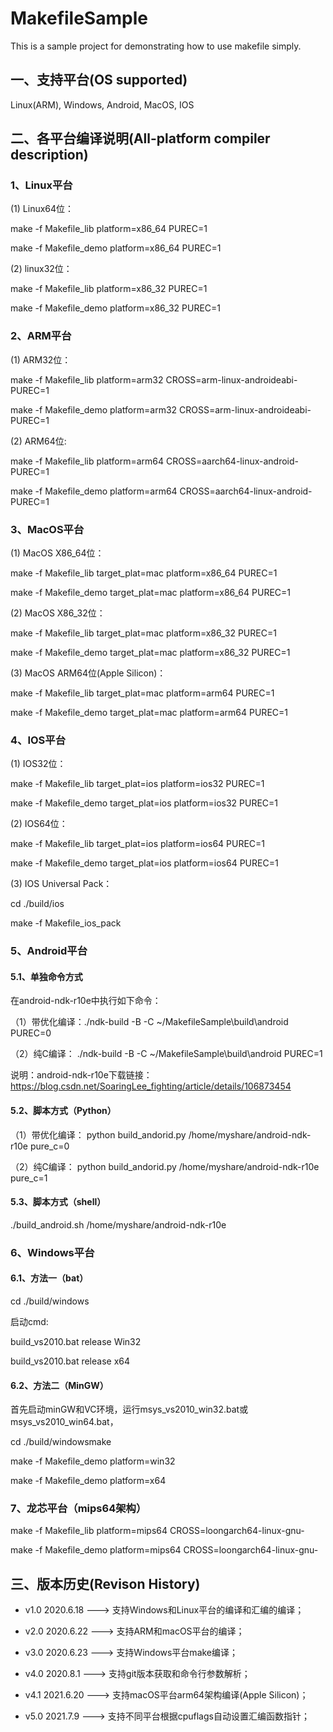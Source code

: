  # MakefileSample
This is a sample project for demonstrating how to use makefile simply.

## 一、支持平台(OS supported)
Linux(ARM), Windows, Android, MacOS, IOS

## 二、各平台编译说明(All-platform compiler description)

### 1、Linux平台
(1) Linux64位： 

make -f Makefile_lib platform=x86_64 PUREC=1

make -f Makefile_demo platform=x86_64 PUREC=1

(2) linux32位： 

make -f Makefile_lib platform=x86_32 PUREC=1

make -f Makefile_demo platform=x86_32 PUREC=1

### 2、ARM平台
(1) ARM32位：

make -f Makefile_lib platform=arm32  CROSS=arm-linux-androideabi- PUREC=1

make -f Makefile_demo platform=arm32  CROSS=arm-linux-androideabi- PUREC=1

(2) ARM64位:

make -f Makefile_lib platform=arm64   CROSS=aarch64-linux-android- PUREC=1

make -f Makefile_demo platform=arm64  CROSS=aarch64-linux-android- PUREC=1

### 3、MacOS平台
(1) MacOS X86_64位：

make -f Makefile_lib target_plat=mac platform=x86_64 PUREC=1

make -f Makefile_demo target_plat=mac platform=x86_64 PUREC=1

(2) MacOS X86_32位：

make -f Makefile_lib target_plat=mac platform=x86_32 PUREC=1

make -f Makefile_demo target_plat=mac platform=x86_32 PUREC=1

(3) MacOS ARM64位(Apple Silicon)：

make -f Makefile_lib target_plat=mac platform=arm64 PUREC=1

make -f Makefile_demo target_plat=mac platform=arm64 PUREC=1

### 4、IOS平台
(1) IOS32位：

make -f Makefile_lib target_plat=ios platform=ios32 PUREC=1

make -f Makefile_demo target_plat=ios platform=ios32  PUREC=1

(2) IOS64位：

make -f Makefile_lib target_plat=ios platform=ios64  PUREC=1

make -f Makefile_demo target_plat=ios platform=ios64  PUREC=1

(3) IOS Universal Pack：

cd ./build/ios

make -f Makefile_ios_pack

### 5、Android平台

#### 5.1、单独命令方式
在android-ndk-r10e中执行如下命令：

（1）带优化编译：./ndk-build -B  -C ~/MakefileSample\build\android  PUREC=0

（2）纯C编译： 	./ndk-build -B  -C ~/MakefileSample\build\android PUREC=1

说明：android-ndk-r10e下载链接：https://blog.csdn.net/SoaringLee_fighting/article/details/106873454

#### 5.2、脚本方式（Python）
（1）带优化编译： python build_andorid.py  /home/myshare/android-ndk-r10e  pure_c=0

（2）纯C编译：	 python build_andorid.py  /home/myshare/android-ndk-r10e  pure_c=1


#### 5.3、脚本方式（shell） 
./build_android.sh /home/myshare/android-ndk-r10e


### 6、Windows平台

#### 6.1、方法一（bat）
cd ./build/windows

启动cmd:

build_vs2010.bat release Win32

build_vs2010.bat release x64

#### 6.2、方法二（MinGW）

首先启动minGW和VC环境，运行msys_vs2010_win32.bat或msys_vs2010_win64.bat，

cd ./build/windowsmake

make -f Makefile_demo platform=win32

make -f Makefile_demo platform=x64


### 7、龙芯平台（mips64架构）

make -f Makefile_lib platform=mips64 CROSS=loongarch64-linux-gnu-

make -f Makefile_demo platform=mips64 CROSS=loongarch64-linux-gnu-


## 三、版本历史(Revison History)

- v1.0 2020.6.18	---> 支持Windows和Linux平台的编译和汇编的编译；<br>

- v2.0 2020.6.22	---> 支持ARM和macOS平台的编译； <br>

- v3.0 2020.6.23	---> 支持Windows平台make编译；<br>

- v4.0 2020.8.1		---> 支持git版本获取和命令行参数解析；<br>

- v4.1 2021.6.20	---> 支持macOS平台arm64架构编译(Apple Silicon)； <br>

- v5.0 2021.7.9		 ---> 支持不同平台根据cpuflags自动设置汇编函数指针；<br>
